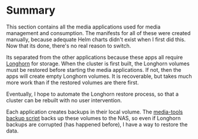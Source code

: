 # Summary
This section contains all the media applications used for media management and consumption. The manifests for all of these were created manually, because adequate Helm charts didn't exist when I first did this. Now that its done, there's no real reason to switch.

Its separated from the other applications because these apps all require [Longhorn](/longhorn) for storage. When the cluster is first built, the Longhorn volumes must be restored before starting the media applications. If not, then the apps will create empty Longhorn volumes. It is recoverable, but takes much more work than if the restored volumes are there first.

Eventually, I hope to automate the Longhorn restore process, so that a cluster can be rebuilt with no user intervention.

Each application creates backups in their local volume. The [media-tools backup script](/media-tools/backup) backs up these volumes to the NAS, so even if Longhorn backups are corrupted (has happened before), I have a way to restore the data.